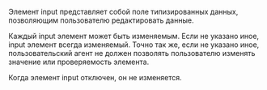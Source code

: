 <p>
 	Элемент <LE>input</LE> представляет собой поле типизированных данных, позволяющим пользователю редактировать данные.
</p>

<p>
	Каждый <LE>input</LE> элемент может быть изменяемым. Если не указано иное, <LE>input</LE> элемент всегда изменяемый. Точно так же, если не указано иное, пользовательский агент не должен позволять пользователю изменять значение или проверяемость элемента.
</p>

<p>
	Когда элемент <LE>input</LE>  отключен, он не изменяется.
</p>









